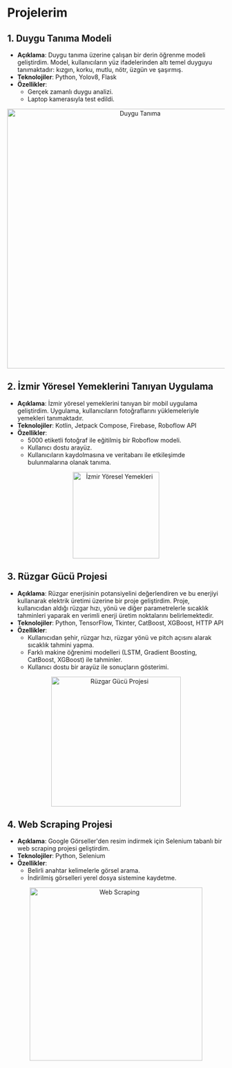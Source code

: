 # Projelerim

## 1. Duygu Tanıma Modeli

- **Açıklama**: Duygu tanıma üzerine çalışan bir derin öğrenme modeli geliştirdim. Model, kullanıcıların yüz ifadelerinden altı temel duyguyu tanımaktadır: kızgın, korku, mutlu, nötr, üzgün ve şaşırmış.
- **Teknolojiler**: Python, Yolov8, Flask
- **Özellikler**:
  - Gerçek zamanlı duygu analizi.
  - Laptop kamerasıyla test edildi.
<div style="text-align: center;">
    <img src="https://github.com/user-attachments/assets/1a9616c2-1f50-4114-b3fe-dc0f5981b9bc" alt="Duygu Tanıma" width="600"/>
</div>

## 2. İzmir Yöresel Yemeklerini Tanıyan Uygulama

- **Açıklama**: İzmir yöresel yemeklerini tanıyan bir mobil uygulama geliştirdim. Uygulama, kullanıcıların fotoğraflarını yüklemeleriyle yemekleri tanımaktadır.
- **Teknolojiler**: Kotlin, Jetpack Compose, Firebase, Roboflow API
- **Özellikler**:
  - 5000 etiketli fotoğraf ile eğitilmiş bir Roboflow modeli.
  - Kullanıcı dostu arayüz.
  - Kullanıcıların kaydolmasına ve veritabanı ile etkileşimde bulunmalarına olanak tanıma.
<div style="text-align: center;">
    <img src="https://github.com/user-attachments/assets/5e5c4e6d-68c9-4d89-8be1-3f7e244a4c79" alt="İzmir Yöresel Yemekleri" width="200"/>
</div>

## 3. Rüzgar Gücü Projesi

- **Açıklama**: Rüzgar enerjisinin potansiyelini değerlendiren ve bu enerjiyi kullanarak elektrik üretimi üzerine bir proje geliştirdim. Proje, kullanıcıdan aldığı rüzgar hızı, yönü ve diğer parametrelerle sıcaklık tahminleri yaparak en verimli enerji üretim noktalarını belirlemektedir.
- **Teknolojiler**: Python, TensorFlow, Tkinter, CatBoost, XGBoost, HTTP API
- **Özellikler**:
  - Kullanıcıdan şehir, rüzgar hızı, rüzgar yönü ve pitch açısını alarak sıcaklık tahmini yapma.
  - Farklı makine öğrenimi modelleri (LSTM, Gradient Boosting, CatBoost, XGBoost) ile tahminler.
  - Kullanıcı dostu bir arayüz ile sonuçların gösterimi.
<div style="text-align: center;">
    <img src="https://github.com/user-attachments/assets/ac88e3c3-2661-4af5-9ec5-d16edcc276fa" alt="Rüzgar Gücü Projesi" width="300"/>
</div>

## 4. Web Scraping Projesi

- **Açıklama**: Google Görseller'den resim indirmek için Selenium tabanlı bir web scraping projesi geliştirdim.
- **Teknolojiler**: Python, Selenium
- **Özellikler**:
  - Belirli anahtar kelimelerle görsel arama.
  - İndirilmiş görselleri yerel dosya sistemine kaydetme.
<div style="text-align: center;">
    <img src="https://github.com/user-attachments/assets/45b07feb-e54f-479f-b104-b5520ec4b0a8" alt="Web Scraping" width="400"/>
</div>
